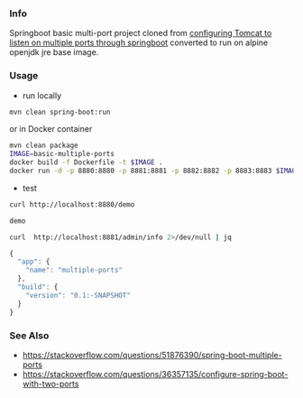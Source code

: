 ### Info

Springboot basic multi-port project cloned from
[configuring Tomcat to listen on multiple ports through springboot](https://tech.asimio.net/2016/12/15/Configuring-Tomcat-to-Listen-on-Multiple-ports-using-Spring-Boot.html)
converted to run on alpine openjdk jre base image.

### Usage

* run locally
```sh
mvn clean spring-boot:run
```
or in Docker container
```sh
mvn clean package
IMAGE=basic-multiple-ports
docker build -f Dockerfile -t $IMAGE .
docker run -d -p 8880:8880 -p 8881:8881 -p 8882:8882 -p 8883:8883 $IMAGE
```
* test
```sh
curl http://localhost:8880/demo
```
```sh
demo
```
```sh
curl  http://localhost:8881/admin/info 2>/dev/null | jq
```
```js
{
  "app": {
    "name": "multiple-ports"
  },
  "build": {
    "version": "0.1:-SNAPSHOT"
  }
}
```


### See Also

 * https://stackoverflow.com/questions/51876390/spring-boot-multiple-ports
 * https://stackoverflow.com/questions/36357135/configure-spring-boot-with-two-ports
